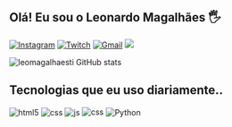 ## Olá! Eu sou o Leonardo Magalhães 🖐️

[![Instagram](https://img.shields.io/badge/Instagram-E4405F?style=for-the-badge&logo=instagram&logoColor=white)](https://instagram.com/leomagalhaes.ti)
[![Twitch](https://img.shields.io/badge/Twitch-9146FF?style=for-the-badge&logo=twitch&logoColor=white)](https://twitch.tv/leomagalhaes.ti)
[![Gmail](https://img.shields.io/badge/-Gmail-%23333?style=for-the-badge&logo=gmail&logoColor=white)](mailto:leomagalhaes.ti@gmail.com)
<a href="https://www.linkedin.com/in/leomagalhaesti/" target="_blank"><img src="https://img.shields.io/badge/-LinkedIn-%230077B5?style=for-the-badge&logo=linkedin&logoColor=white" target="_blank"></a> 

![leomagalhaesti GitHub stats](https://github-readme-stats.vercel.app/api?username=leomagalhaesti&show_icons=true&theme=dracula&count_private=true)

## Tecnologias que eu uso diariamente..

<div style="display: inline_block">
  <img align="center" alt="html5" src="https://img.shields.io/badge/HTML5-E34F26?style=for-the-badge&logo=html5&logoColor=white" />
  <img align="center" alt="css" src="https://img.shields.io/badge/CSS3-1572B6?style=for-the-badge&logo=css3&logoColor=white" />
  <img align="center" alt="js" src="https://img.shields.io/badge/JavaScript-F7DF1E?style=for-the-badge&logo=javascript&logoColor=black" />
  <img aling="center" alt="css" src= "https://img.shields.io/badge/PHP-777BB4?style=for-the-badge&logo=php&logoColor=wh" />
  <img align="center" alt="Python" src= "https://img.shields.io/badge/Python-14354C?style=for-the-badge&logo=python&logoColor=white" 
  
  
 
</div><br/>




